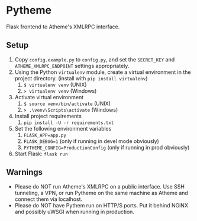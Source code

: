 # Pytheme

Flask frontend to Atheme's XMLRPC interface.

## Setup

1. Copy `config.example.py` to `config.py`, and set the `SECRET_KEY` and `ATHEME_XMLRPC_ENDPOINT` settings appropriately.
2. Using the Python `virtualenv` module, create a virtual environment in the project directory. (install with `pip install virtualenv`)
    1. `$ virtualenv venv` (UNIX)
    2. `> virtualenv venv` (Windows)
3. Activate virtual environment
    1. `$ source venv/bin/activate` (UNIX)
    2. `> .\venv\Scripts\activate` (Windows)
4. Install project requirements
    1. `pip install -U -r requirements.txt`
5. Set the following environment variables
    1. `FLASK_APP=app.py`
    2. `FLASK_DEBUG=1` (only if running in devel mode obviously)
    3. `PYTHEME_CONFIG=ProductionConfig` (only if running in prod obviously)
6. Start Flask: `flask run`


## Warnings
- Please do NOT run Atheme's XMLRPC on a public interface. Use SSH tunneling, a VPN, or run Pytheme on the same machine as Atheme and connect them via localhost.
- Please do NOT have Pythem run on HTTP/S ports. Put it behind NGiNX and possibly uWSGI when running in production.
